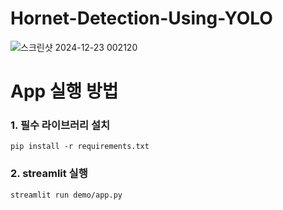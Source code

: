 # Hornet-Detection-Using-YOLO

![스크린샷 2024-12-23 002120](https://github.com/user-attachments/assets/459486b0-5952-40d6-8cb2-10d15abd23b0)

# App 실행 방법

### 1. 필수 라이브러리 설치
```
pip install -r requirements.txt
```
### 2. streamlit 실행
```
streamlit run demo/app.py
```